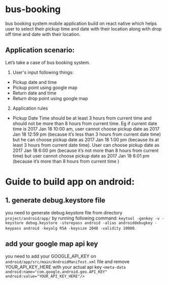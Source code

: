 # bus-booking
bus booking system mobile application build on react native which helps user to select their pickup time and date with their location along with drop off time and date with their location.

## Application scenario:
Let’s take a case of bus booking system.

1. User's input following things:
- Pickup date and time
- Pickup point using google map
- Return date and time
- Return drop point using google map

2. Application rules
- Pickup Date Time should be at least 3 hours from current time and should not be more than 8 hours from current time.
Eg if current date time is 2017 Jan 18 10:00 am, user cannot choose pickup date as 2017 Jan 18 12:59 pm (because it’s less than 3 hours from current date time) but he can choose pickup date as 2017 Jan 18 1:00 pm (because its at least 3 hours from current date time). User can choose pickup date as 2017 Jan 18 6:00 pm (because it’s not more than 8 hours from current time) but user cannot choose pickup date as 2017 Jan 18 6:01 pm (because it’s more than 8 hours from current time )

# Guide to build app on android:
## 1. generate debug.keystore file
you need to generate debug.keystore file from directory `project/android/app/` by running following command: `keytool -genkey -v -keystore debug.keystore -storepass android -alias androiddebugkey -keypass android -keyalg RSA -keysize 2048 -validity 10000`.

## add your google map api key
you need to add your GOOGLE_API_KEY on `android/app/src/main/AndroidManifest.xml` file and remove YOUR_API_KEY_HERE with your actual api key
`<meta-data
        android:name="com.google.android.geo.API_KEY"
        android:value="YOUR_API_KEY_HERE"/>`
